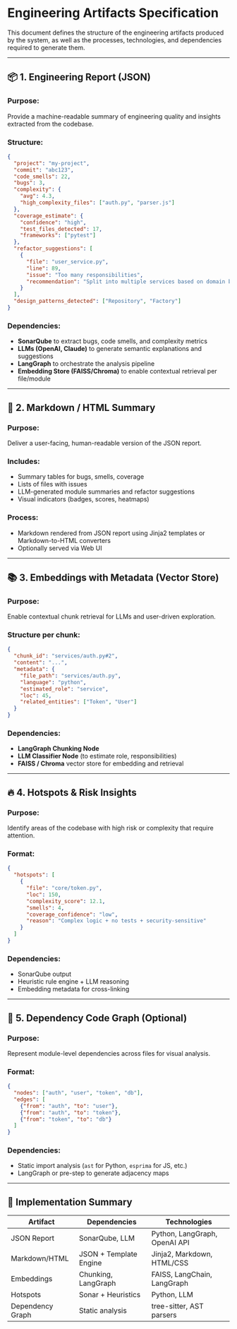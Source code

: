 # Engineering Artifacts Specification

This document defines the structure of the engineering artifacts produced by the system, as well as the processes, technologies, and dependencies required to generate them.

---

## 📦 1. Engineering Report (JSON)

### Purpose:
Provide a machine-readable summary of engineering quality and insights extracted from the codebase.

### Structure:
```json
{
  "project": "my-project",
  "commit": "abc123",
  "code_smells": 22,
  "bugs": 3,
  "complexity": {
    "avg": 4.3,
    "high_complexity_files": ["auth.py", "parser.js"]
  },
  "coverage_estimate": {
    "confidence": "high",
    "test_files_detected": 17,
    "frameworks": ["pytest"]
  },
  "refactor_suggestions": [
    {
      "file": "user_service.py",
      "line": 89,
      "issue": "Too many responsibilities",
      "recommendation": "Split into multiple services based on domain boundaries"
    }
  ],
  "design_patterns_detected": ["Repository", "Factory"]
}
```

### Dependencies:
- **SonarQube** to extract bugs, code smells, and complexity metrics
- **LLMs (OpenAI, Claude)** to generate semantic explanations and suggestions
- **LangGraph** to orchestrate the analysis pipeline
- **Embedding Store (FAISS/Chroma)** to enable contextual retrieval per file/module

---

## 🧾 2. Markdown / HTML Summary

### Purpose:
Deliver a user-facing, human-readable version of the JSON report.

### Includes:
- Summary tables for bugs, smells, coverage
- Lists of files with issues
- LLM-generated module summaries and refactor suggestions
- Visual indicators (badges, scores, heatmaps)

### Process:
- Markdown rendered from JSON report using Jinja2 templates or Markdown-to-HTML converters
- Optionally served via Web UI

---

## 📚 3. Embeddings with Metadata (Vector Store)

### Purpose:
Enable contextual chunk retrieval for LLMs and user-driven exploration.

### Structure per chunk:
```json
{
  "chunk_id": "services/auth.py#2",
  "content": "...",
  "metadata": {
    "file_path": "services/auth.py",
    "language": "python",
    "estimated_role": "service",
    "loc": 45,
    "related_entities": ["Token", "User"]
  }
}
```

### Dependencies:
- **LangGraph Chunking Node**
- **LLM Classifier Node** (to estimate role, responsibilities)
- **FAISS / Chroma** vector store for embedding and retrieval

---

## 🔥 4. Hotspots & Risk Insights

### Purpose:
Identify areas of the codebase with high risk or complexity that require attention.

### Format:
```json
{
  "hotspots": [
    {
      "file": "core/token.py",
      "loc": 150,
      "complexity_score": 12.1,
      "smells": 4,
      "coverage_confidence": "low",
      "reason": "Complex logic + no tests + security-sensitive"
    }
  ]
}
```

### Dependencies:
- SonarQube output
- Heuristic rule engine + LLM reasoning
- Embedding metadata for cross-linking

---

## 🔗 5. Dependency Code Graph (Optional)

### Purpose:
Represent module-level dependencies across files for visual analysis.

### Format:
```json
{
  "nodes": ["auth", "user", "token", "db"],
  "edges": [
    {"from": "auth", "to": "user"},
    {"from": "auth", "to": "token"},
    {"from": "token", "to": "db"}
  ]
}
```

### Dependencies:
- Static import analysis (`ast` for Python, `esprima` for JS, etc.)
- LangGraph or pre-step to generate adjacency maps

---

## 🧪 Implementation Summary

| Artifact | Dependencies | Technologies |
|---------|---------------|--------------|
| JSON Report | SonarQube, LLM | Python, LangGraph, OpenAI API |
| Markdown/HTML | JSON + Template Engine | Jinja2, Markdown, HTML/CSS |
| Embeddings | Chunking, LangGraph | FAISS, LangChain, LangGraph |
| Hotspots | Sonar + Heuristics | Python, LLM |
| Dependency Graph | Static analysis | tree-sitter, AST parsers |
